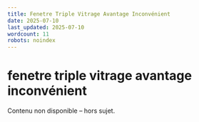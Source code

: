```yaml
---
title: Fenetre Triple Vitrage Avantage Inconvénient
date: 2025-07-10
last_updated: 2025-07-10
wordcount: 11
robots: noindex
---
```


# fenetre triple vitrage avantage inconvénient

Contenu non disponible – hors sujet.